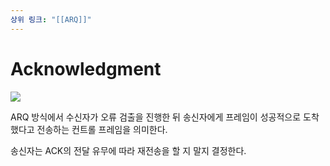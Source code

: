 ```yaml
---
상위 링크: "[[ARQ]]"
---
```

# Acknowledgment
![](https://i.imgur.com/sVVcVB0.png)

ARQ 방식에서 수신자가 오류 검출을 진행한 뒤 송신자에게 프레임이 성공적으로 도착했다고 전송하는 컨트롤 프레임을 의미한다.

송신자는 ACK의 전달 유무에 따라 재전송을 할 지 말지 결정한다.